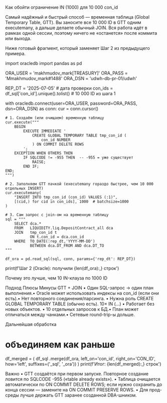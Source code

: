 Как обойти ограничение IN (1000) для 10 000 con_id

Самый надёжный и быстрый способ — временная таблица (Global Temporary Table, GTT).
Вы заносите все 10 000 ID в GTT одним executemany, а дальше делаете обычный JOIN.
Вся работа идёт в рамках одной сессии, поэтому ничего не «останется» после коммита или выхода.

Ниже готовый фрагмент, который заменяет Шаг 2 из предыдущего примера.

import oracledb
import pandas as pd

ORA_USER = 'makhmudov_mark[TREASURY]'
ORA_PASS = 'Mmakhmudov_mark#1488'
ORA_DSN  = 'udwh-db-pr-01/udwh'

REP_DT   = '2025-07-05'                     # дата проверки
con_ids  = df_sql['con_id'].unique().tolist()   # 10 000 ID из шага 1

with oracledb.connect(user=ORA_USER, password=ORA_PASS, dsn=ORA_DSN) as conn:
    cur = conn.cursor()

    # 1. Создаём (или очищаем) временную таблицу
    cur.execute("""
        BEGIN
            EXECUTE IMMEDIATE '
                CREATE GLOBAL TEMPORARY TABLE tmp_con_id (
                    con_id NUMBER
                ) ON COMMIT DELETE ROWS
            ';
        EXCEPTION WHEN OTHERS THEN
            IF SQLCODE != -955 THEN  -- -955 = уже существует
                RAISE;
            END IF;
    END;
    """)

    # 2. Заполняем GTT пачкой (executemany гораздо быстрее, чем 10 000 отдельных INSERT)
    cur.executemany(
        "INSERT INTO tmp_con_id (con_id) VALUES (:1)",
        [(cid,) for cid in con_ids], 1000  # batchsize=1000
    )

    # 3. Сам запрос с join-ом на временную таблицу
    sql = """
        SELECT dca.*
        FROM   LIQUIDITY.liq.DepositContract_all dca
        JOIN   tmp_con_id t
               ON t.con_id = dca.con_id
        WHERE  TO_DATE(:rep_dt,'YYYY-MM-DD')
               BETWEEN dca.DT_FROM AND dca.DT_TO
    """

    df_ora = pd.read_sql(sql, conn, params={'rep_dt': REP_DT})

print(f'Шаг 2 (Oracle): получили {len(df_ora):,} строк')

Почему это лучше, чем 10 IN-клауза по 1000 ID

Подход	Плюсы	Минусы
GTT + JOIN	• Один SQL-запрос → один план выполнения.• Oracle может использовать индексы на con_id (если они есть).• Нет повторного соединения/парсинга.	• Нужна роль CREATE GLOBAL TEMPORARY TABLE (обычно есть).
10× IN (…)	• Работает без новых объектов.	• 10 отдельных запросов к БД.• План может отличаться между чанками.• Сетевые round-trip-ы дольше.

Дальнейшая обработка

# объединяем как раньше
df_merged = (
    df_sql
    .merge(df_ora, left_on='con_id', right_on='CON_ID',
           how='left', suffixes=('_sql', '_ora'))
)
print(f'Итог: {len(df_merged):,} строк')

Важно
• GTT создаётся при первом запуске. Повторное создание ловится по SQLCODE -955 («table already exists»).
• Таблица очищается автоматически по ON COMMIT DELETE ROWS; если нужно сохранить до конца сессии — замените на ON COMMIT PRESERVE ROWS.
• Для прод-среды лучше держать GTT заранее созданной DBA-шником.
